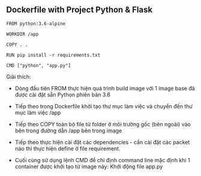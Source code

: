 ## Dockerfile with Project Python & Flask

```
FROM python:3.6-alpine

WORKDIR /app

COPY . .

RUN pip install -r requirements.txt

CMD ["python", "app.py"]
```

Giải thích:

  - Dòng đầu tiên FROM thực hiện quá trình build image với 1 image base đã được cài đặt sẵn Python phiên bản 3.6

  - Tiếp theo trong Dockerfile khởi tạo thư mục làm việc và chuyển đến thư mục làm việc /app

  - Tiếp theo COPY toàn bộ file từ folder ở môi trường gốc (bên ngoài) vào bên trong đường dẫn /app bên trong image

  - Tiếp theo thực hiện cài đặt các dependencies - cần cài đặt các packet nào thì thực hiện define ở file requirement.

  - Cuối cùng sử dụng lệnh CMD để chỉ định command line mặc định khi 1 container được khởi tạo từ image này: Khởi động file app.py


